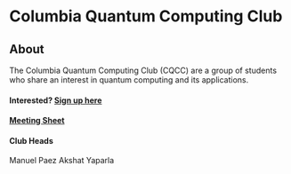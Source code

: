 # Columbia Quantum Computing Club

## About
The Columbia Quantum Computing Club (CQCC) are a group of students who share an interest in quantum computing and its applications.

#### Interested? [Sign up here](https://forms.gle/4gtSTQWYxzb5cjic7)

#### [Meeting Sheet](https://docs.google.com/spreadsheets/d/1s7i07sedqVk2Ul0A2Wj7GkwKwrErh6o_uZa5BrR73LA/edit?usp=sharing)

#### Club Heads

Manuel Paez
Akshat Yaparla
